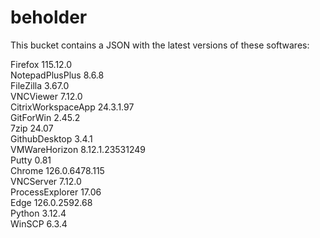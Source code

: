 # beholder
This bucket contains a JSON with the latest versions of these softwares:

Firefox            115.12.0         
NotepadPlusPlus    8.6.8            
FileZilla          3.67.0           
VNCViewer          7.12.0           
CitrixWorkspaceApp 24.3.1.97        
GitForWin          2.45.2           
7zip               24.07            
GithubDesktop      3.4.1            
VMWareHorizon      8.12.1.23531249  
Putty              0.81             
Chrome             126.0.6478.115   
VNCServer          7.12.0           
ProcessExplorer    17.06            
Edge               126.0.2592.68    
Python             3.12.4           
WinSCP             6.3.4            



